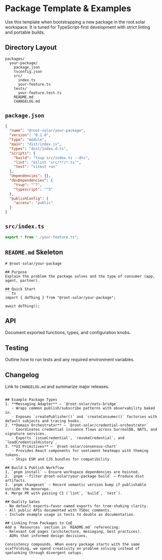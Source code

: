 # Package Template & Examples

Use this template when bootstrapping a new package in the root.solar workspace. It is tuned for TypeScript-first development with strict linting and portable builds.

## Directory Layout
```
packages/
  your-package/
    package.json
    tsconfig.json
    src/
      index.ts
      your-feature.ts
    tests/
      your-feature.test.ts
    README.md
    CHANGELOG.md
```

## `package.json`
```json
{
  "name": "@root-solar/your-package",
  "version": "0.1.0",
  "type": "module",
  "main": "dist/index.js",
  "types": "dist/index.d.ts",
  "scripts": {
    "build": "tsup src/index.ts --dts",
    "lint": "eslint 'src/**/*.ts'",
    "test": "vitest run"
  },
  "dependencies": {},
  "devDependencies": {
    "tsup": "^7",
    "typescript": "^5"
  },
  "publishConfig": {
    "access": "public"
  }
}
```

## `src/index.ts`
```ts
export * from "./your-feature.ts";
```

## `README.md` Skeleton
```
# @root-solar/your-package

## Purpose
Explain the problem the package solves and the type of consumer (app, agent, partner).

## Quick Start
```ts
import { doThing } from "@root-solar/your-package";

await doThing();
```

## API
Document exported functions, types, and configuration knobs.

## Testing
Outline how to run tests and any required environment variables.

## Changelog
Link to `CHANGELOG.md` and summarize major releases.
```

## Example Package Types
1. **Messaging Adapter** – `@root-solar/nats-bridge`
   - Wraps common publish/subscribe patterns with observability baked in.
   - Exposes `createPublisher()` and `createConsumer()` factories with default subjects and tracing hooks.
2. **Domain Orchestrator** – `@root-solar/credential-orchestrator`
   - Coordinates credential issuance flows across SurrealDB, NATS, and signature services.
   - Exports `issueCredential`, `revokeCredential`, and `loadCredentialHistory`.
3. **UI Primitives** – `@root-solar/consensus-chart`
   - Provides React components for sentiment heatmaps with theming tokens.
   - Ships ESM and CJS bundles for compatibility.

## Build & Publish Workflow
1. `pnpm install` – Ensure workspace dependencies are hoisted.
2. `pnpm --filter @root-solar/your-package build` – Produce dist artifacts.
3. `pnpm changeset` – Record semantic version bump if publishable outside the monorepo.
4. Merge PR with passing CI (`lint`, `build`, `test`).

## Quality Gates
- No default exports—favor named exports for tree-shaking clarity.
- All public APIs documented with TSDoc comments.
- Include example usage in tests to double as documentation.

## Linking From Packages to CoE
Add a `Resources` section in `README.md` referencing:
- Relevant CoE pages (architecture, messaging, best practices).
- ADRs that informed design decisions.

Consistency compounds. When every package starts with the same scaffolding, we spend creativity on problem solving instead of spelunking through divergent setups.

